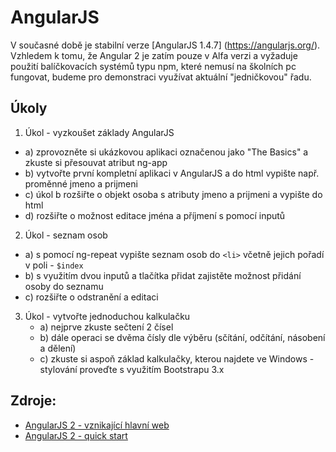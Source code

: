 # AngularJS

V současné době je stabilní verze [AngularJS 1.4.7] (https://angularjs.org/). Vzhledem k tomu, že 
Angular 2 je zatím pouze v Alfa verzi a vyžaduje použití balíčkovacích systémů typu npm, které nemusí na školních pc fungovat, 
budeme pro demonstraci využívat aktuální "jedničkovou" řadu.

## Úkoly

1. Úkol - vyzkoušet základy AngularJS 
  * a) zprovozněte si ukázkovou aplikaci označenou jako "The Basics" a zkuste si přesouvat atribut ng-app
  * b) vytvořte první kompletní aplikaci v AngularJS a do html vypište např. proměnné jmeno a prijmeni
  * c) úkol b rozšiřte o objekt osoba s atributy jmeno a prijmeni a vypište do html
  * d) rozšiřte o možnost editace jména a příjmení s pomocí inputů
   
2. Úkol - seznam osob
  * a) s pomocí ng-repeat vypište seznam osob do ```<li>``` včetně jejich pořadí v poli - ```$index```
  * b) s využitím dvou inputů a tlačítka přidat zajistěte možnost přidání osoby do seznamu
  * c) rozšiřte o odstranění a editaci
   
3. Úkol - vytvořte jednoduchou kalkulačku
   * a) nejprve zkuste sečtení 2 čísel
   * b) dále operaci se dvěma čísly dle výběru (sčítání, odčítání, násobení a dělení)
   * c) zkuste si aspoň základ kalkulačky, kterou najdete ve Windows - stylování proveďte s využitím Bootstrapu 3.x   


## Zdroje:

- [AngularJS 2 - vznikající hlavní web](https://angular.io/)
- [AngularJS 2 - quick start](https://angular.io/docs/js/latest/quickstart.html)